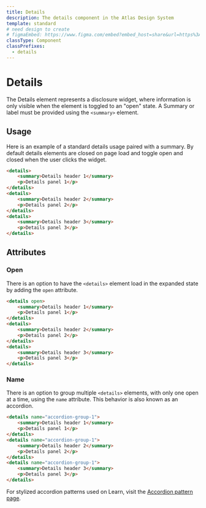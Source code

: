 ```yaml
---
title: Details
description: The details component in the Atlas Design System
template: standard
# need design to create
# figmaEmbed: https://www.figma.com/embed?embed_host=share&url=https%3A%2F%2Fwww.figma.com%2Ffile%2FuVA2amRR71yJZ0GS6RI6zL%2F%25F0%259F%258C%259E-Atlas-Design-Library%3Fnode-id%3D1488%253A35182
classType: Component
classPrefixes:
  - details
---
```


# Details

The Details element represents a disclosure widget, where information is only visible when the element is toggled to an "open" state. A Summary or label must be provided using the `<summary>` element.

## Usage

Here is an example of a standard details usage paired with a summary. By default details elements are closed on page load and toggle open and closed when the user clicks the widget.

```html
<details>
	<summary>Details header 1</summary>
	<p>Details panel 1</p>
</details>
<details>
	<summary>Details header 2</summary>
	<p>Details panel 2</p>
</details>
<details>
	<summary>Details header 3</summary>
	<p>Details panel 3</p>
</details>
```

## Attributes

### Open

There is an option to have the `<details>` element load in the expanded state by adding the `open` attribute.

```html
<details open>
	<summary>Details header 1</summary>
	<p>Details panel 1</p>
</details>
<details>
	<summary>Details header 2</summary>
	<p>Details panel 2</p>
</details>
<details>
	<summary>Details header 3</summary>
	<p>Details panel 3</p>
</details>
```

### Name

There is an option to group multiple `<details>` elements, with only one open at a time, using the `name` attribute. This behavior is also known as an accordion.

```html
<details name="accordion-group-1">
	<summary>Details header 1</summary>
	<p>Details panel 1</p>
</details>
<details name="accordion-group-1">
	<summary>Details header 2</summary>
	<p>Details panel 2</p>
</details>
<details name="accordion-group-1">
	<summary>Details header 3</summary>
	<p>Details panel 3</p>
</details>
```

For stylized accordion patterns used on Learn, visit the [Accordion pattern page](../patterns/accordion.md).
